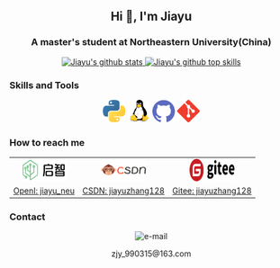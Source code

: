 <!--
**jiayuzhang128/jiayuzhang128** is a ✨ _special_ ✨ repository because its `README.md` (this file) appears on your GitHub profile.
Here are some ideas to get you started:
- 🔭 I’m currently working on ...
- 🌱 I’m currently learning ...
- 👯 I’m looking to collaborate on ...
- 🤔 I’m looking for help with ...
- 💬 Ask me about ...
- 📫 How to reach me: ...
- 😄 Pronouns: ...
- ⚡ Fun fact: ...
-->


## <p align="center">Hi 👋, I'm Jiayu</p>

### <p align="center"> A master's student at Northeastern University(China) </p>

<p align="center">
	<a href="https://github.com/jiayuzhang128/jiayuzhang128" target="_blank">
		<img src="https://github-readme-stats.vercel.app/api?username=jiayuzhang128&show_icons=true&theme=radical" width="50%" alt="Jiayu's github stats"/>
	</a>
	<a href="https://github.com/jiayuzhang128/jiayuzhang128" target="_blank">
		<img src="https://github-readme-stats.vercel.app/api/top-langs/?username=jiayuzhang128&layout=compact&theme=vue-dark" width="50%" alt="Jiayu's github top skills"/>
	</a>
</p>


### Skills and Tools

<p align="center">
	<img src="./images/python.svg" width="40" height="40" alt="css" />
	<img src="./images/linux.svg" width="40" height="40" alt="linux" />
	<img src="./images/github.svg" width="40" height="40" alt="github" />
	<img src="./images/git.svg" width="40" height="40" alt="git" />
</p>

### How to reach me

<table align="center">
    <tr align="center">
        <td><img src="./images/openi.svg" width="80" height="40" alt="openilogo" /></td>
        <td><img src="./images/csdnlogo.png" width="80" height="40" alt="csdnlogo" /></td>
        <td><img src="./images/gitee.svg" width="80" height="40" alt="giteelogo" /></td>
    </tr>
    <tr align="center">
        <td><a href="https://git.openi.org.cn/jiayu_neu" target="_blank">OpenI: jiayu_neu</a></td>
        <td><a href="https://blog.csdn.net/qq_40918859" target="_blank">CSDN: jiayuzhang128</a></td>
        <td><a href="https://gitee.com/jiayuzhang128" target="_blank">Gitee: jiayuzhang128</a></td>
    </tr>
</table>

### Contact

<p align="center">
	<img src="https://img.shields.io/static/v1?label=e-mail&message=163&color=green" alt="e-mail" />
</p>
<p align="center"> zjy_990315@163.com </p>

